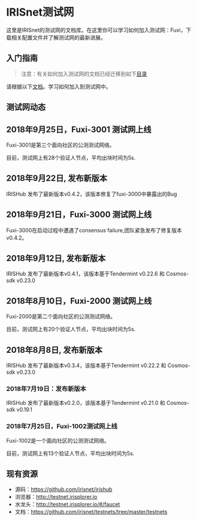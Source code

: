 # IRISnet测试网

这里是IRISnet的测试网的文档库。在这里你可以学习如何加入测试网：Fuxi，下载相关配置文件并了解测试网的最新进展。

## 入门指南

> 注意：有关如何加入测试网的文档已经迁移到如下[目录](https://github.com/irisnet/irishub/tree/master/docs/get-started)

请根据以下[文档](https://github.com/irisnet/irishub/blob/master/docs/get-started/README.md)。学习如何加入到测试网中。

## 测试网动态


## 2018年9月25日，Fuxi-3001 测试网上线

Fuxi-3001是第三个面向社区的公测测试网络。

目前，测试网上有28个验证人节点，平均出块时间为5s. 

## 2018年9月22日, 发布新版本

IRISHub 发布了最新版本v0.4.2，该版本修复了fuxi-3000中暴露出的Bug

## 2018年9月21日，Fuxi-3000 测试网上线

Fuxi-3000在启动过程中遭遇了consensus failure,团队紧急发布了修复版本 v0.4.2。


## 2018年9月12日, 发布新版本

IRISHub 发布了最新版本v0.4.1，该版本基于Tendermint v0.22.6 和 Cosmos-sdk v0.23.0

## 2018年8月10日，Fuxi-2000 测试网上线

Fuxi-2000是第二个面向社区的公测测试网络。

目前，测试网上有20个验证人节点，平均出块时间为5s. 

## 2018年8月8日, 发布新版本

IRISHub 发布了最新版本v0.3.4，该版本基于Tendermint v0.22.2 和 Cosmos-sdk v0.23.0


### 2018年7月19日：发布新版本

IRISHub 发布了最新版本v0.2.0，该版本基于Tendermint v0.21.0 和 Cosmos-sdk v0.19.1


### 2018年7月25日，Fuxi-1002测试网上线

Fuxi-1002是一个面向社区的公测测试网络。

目前，测试网上有13个验证人节点，平均出块时间为5s. 

## 现有资源

* 源码：https://github.com/irisnet/irishub
* 浏览器：http://testnet.irisplorer.io 
* 水龙头：http://testnet.irisplorer.io/#/faucet
* 文档：https://github.com/irisnet/testnets/tree/master/testnets



